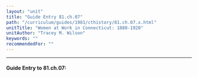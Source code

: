 ```yaml
---
layout: "unit"
title: "Guide Entry 81.ch.07"
path: "/curriculum/guides/1981/cthistory/81.ch.07.x.html"
unitTitle: "Women at Work in Connecticut: 1880-1920"
unitAuthor: "Tracey M. Wilson"
keywords: ""
recommendedFor: ""
---
```

<body>
<hr/>
<h4>
Guide Entry to 81.ch.07:
</h4>
<p>
</p>
</body>